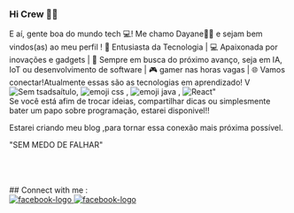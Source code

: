 ### Hi Crew 👋🚢


E aí, gente boa do mundo tech 💻! Me chamo Dayane👨‍💻 e sejam bem vindos(as) ao meu perfil !
🔧 Entusiasta da Tecnologia | 💻 Apaixonada por inovações e gadgets | 🚀 Sempre em busca do próximo avanço, seja em IA, IoT ou desenvolvimento de software | 🎮 gamer nas horas vagas | 🌐 Vamos conectar!Atualmente essas são as tecnologias em aprendizado!
V  ![Sem tsadsaítulo](https://github.com/devalvesff00ff/devalvesff00ff/assets/160778587/50af402e-1d46-4666-b31d-39c45a13812d), ![emoji css](https://github.com/devalvesff00ff/devalvesff00ff/assets/160778587/725befdb-4546-401e-b567-e6c1b10b4c21)
, ![emoji java](https://github.com/devalvesff00ff/devalvesff00ff/assets/160778587/23424906-0e03-499e-b7df-308f09b20058)
, ![React](https://img.shields.io/badge/react-%2320232a.svg?style=for-the-badge&logo=react&logoColor=%2361DAFB)"
<br>
Se você está afim de trocar ideias, compartilhar dicas ou simplesmente bater um papo sobre programação, estarei disponivel!!

Estarei criando meu blog ,para tornar essa conexão mais próxima possível.

"SEM MEDO DE FALHAR"

<br>
<br>
<br>
## Connect with me :
<br>
<a href="https://www.facebook.com/dayane.alves.967422/"> <img src="https://img.shields.io/badge/Facebook-%231877F2.svg?style=for-the-badge&logo=Facebook&logoColor=white" alt="facebook-logo"/> </a>
<a href="HTTPS://www.linkedin.com/in/dayane-alves-329a3626b"> <img src="https://img.shields.io/badge/linkedin-%230077B5.svg?style=for-the-badge&logo=linkedin&logoColor=white" alt="facebook-logo"/> </a>
